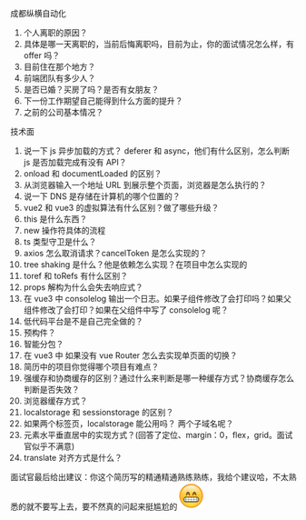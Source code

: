 成都纵横自动化

1. 个人离职的原因？
2. 具体是哪一天离职的，当前后悔离职吗，目前为止，你的面试情况怎么样，有 offer 吗？
3. 目前住在那个地方？
4. 前端团队有多少人？
5. 是否已婚？买房了吗？是否有女朋友？
6. 下一份工作期望自己能得到什么方面的提升？
7. 之前的公司基本情况？

技术面

1. 说一下 js 异步加载的方式？ deferer 和 async，他们有什么区别，怎么判断 js 是否加载完成有没有 API？
2. onload 和 documentLoaded 的区别？
3. 从浏览器输入一个地址 URL 到展示整个页面，浏览器是怎么执行的？
4. 说一下 DNS 是存储在计算机的哪个位置的？
5. vue2 和 vue3 的虚拟算法有什么区别？做了哪些升级？
6. this 是什么东西？
7. new 操作符具体的流程
8. ts 类型守卫是什么？
9. axios 怎么取消请求？cancelToken 是怎么实现的？
10. tree shaking 是什么？他是依赖怎么实现？在项目中怎么实现的
11. toref 和 toRefs 有什么区别？
12. props 解构为什么会失去响应式？
13. 在 vue3 中 consolelog 输出一个日志。如果子组件修改了会打印吗？如果父组件修改了会打印？如果在父组件中写了 consolelog 呢？
14. 低代码平台是不是自己完全做的？
15. 预构件？
16. 智能分包？
17. 在 vue3 中 如果没有 vue Router 怎么去实现单页面的切换？
18. 简历中的项目你觉得哪个项目有难点？
19. 强缓存和协商缓存的区别？通过什么来判断是哪一种缓存方式？协商缓存怎么判断是否失效？
20. 浏览器缓存方式？
21. localstorage 和 sessionstorage 的区别？
22. 如果两个标签页，localstorage 能公用吗？ 两个子域名呢？
23. 元素水平垂直居中的实现方式？(回答了定位、margin：0，flex，grid。面试官似乎不满意)
24. translate 对齐方式是什么？

面试官最后给出建议：你这个简历写的精通精通熟练熟练，我给个建议哈，不太熟悉的就不要写上去，要不然真的问起来挺尴尬的![alt text](06DD46EA.png)
